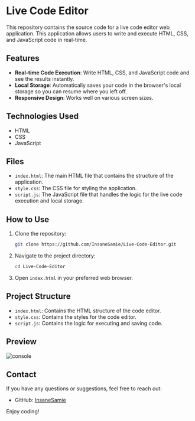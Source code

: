 # Live Code Editor

This repository contains the source code for a live code editor web application. This application allows users to write and execute HTML, CSS, and JavaScript code in real-time.

## Features

- **Real-time Code Execution**: Write HTML, CSS, and JavaScript code and see the results instantly.
- **Local Storage**: Automatically saves your code in the browser's local storage so you can resume where you left off.
- **Responsive Design**: Works well on various screen sizes.

## Technologies Used

- HTML
- CSS
- JavaScript

## Files

- `index.html`: The main HTML file that contains the structure of the application.
- `style.css`: The CSS file for styling the application.
- `script.js`: The JavaScript file that handles the logic for the live code execution and local storage.

## How to Use

1. Clone the repository:
    ```bash
    git clone https://github.com/InsaneSamie/Live-Code-Editor.git
    ```
2. Navigate to the project directory:
    ```bash
    cd Live-Code-Editor
    ```
3. Open `index.html` in your preferred web browser.

## Project Structure

- `index.html`: Contains the HTML structure of the code editor.
- `style.css`: Contains the styles for the code editor.
- `script.js`: Contains the logic for executing and saving code.

## Preview

![console](https://github.com/InsaneSamie/Console/assets/101932418/f6e839c2-cfcb-4493-bf16-97e855880156)

## Contact

If you have any questions or suggestions, feel free to reach out:

- GitHub: [InsaneSamie](https://github.com/InsaneSamie)

Enjoy coding!
